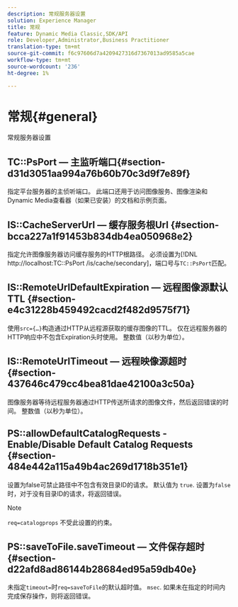 ```yaml
---
description: 常规服务器设置
solution: Experience Manager
title: 常规
feature: Dynamic Media Classic,SDK/API
role: Developer,Administrator,Business Practitioner
translation-type: tm+mt
source-git-commit: f6c97606d7a4209427316d7367013ad9585a5cae
workflow-type: tm+mt
source-wordcount: '236'
ht-degree: 1%

---
```



# 常规{#general}

常规服务器设置

## TC::PsPort — 主监听端口{#section-d31d3051aa994a76b60b70c3d9f7e89f}

指定平台服务器的主侦听端口。 此端口还用于访问图像服务、图像渲染和Dynamic Media查看器（如果已安装）的文档和示例页面。

## IS::CacheServerUrl — 缓存服务根Url {#section-bcca227a1f91453b834db4ea050968e2}

指定允许图像服务器访问缓存服务的HTTP根路径。 必须设置为[!DNL http://localhost:TC::PsPort /is/cache/secondary]，端口号与`TC::PsPort`匹配。

## IS::RemoteUrlDefaultExpiration — 远程图像源默认TTL {#section-e4c31228b459492cacd2f482d9575f71}

使用`src={…}`构造通过HTTP从远程源获取的缓存图像的TTL。 仅在远程服务器的HTTP响应中不包含Expiration头时使用。 整数值（以秒为单位）。

## IS::RemoteUrlTimeout — 远程映像源超时{#section-437646c479cc4bea81dae42100a3c50a}

图像服务器等待远程服务器通过HTTP传送所请求的图像文件，然后返回错误的时间。 整数值（以秒为单位）。

## PS::allowDefaultCatalogRequests - Enable/Disable Default Catalog Requests {#section-484e442a115a49b4ac269d1718b351e1}

设置为false可禁止路径中不包含有效目录ID的请求。 默认值为 `true`. 设置为`false`时，对于没有目录ID的请求，将返回错误。

>[!NOTE]
>
>`req=catalogprops` 不受此设置的约束。

## PS::saveToFile.saveTimeout — 文件保存超时{#section-d22afd8ad86144b28684ed95a59db40e}

未指定`timeout=`时`req=saveToFile`的默认超时值。 `msec`. 如果未在指定的时间内完成保存操作，则将返回错误。
